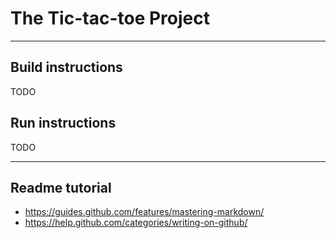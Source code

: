 # The Tic-tac-toe Project

-----------------------------------------------------------------------------------

## Build instructions

TODO

## Run instructions

TODO

-----------------------------------------------------------------------------------

## Readme tutorial

- https://guides.github.com/features/mastering-markdown/
- https://help.github.com/categories/writing-on-github/
